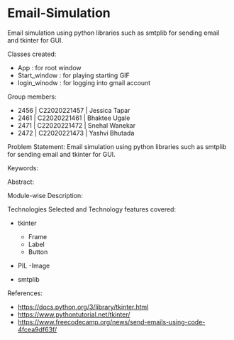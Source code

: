 # Email-Simulation
Email simulation using python libraries such as smtplib for sending email and tkinter for GUI.

Classes created:
 - App : for root window
 - Start_window : for playing starting GIF
 - login_winodw : for logging into gmail account

Group members:
- 2456 | C22020221457 | Jessica Tapar
- 2461 | C22020221461 | Bhaktee Ugale
- 2471 | C22020221472 | Snehal Wanekar
- 2472 | C22020221473 | Yashvi Bhutada
  
Problem Statement: Email simulation using python libraries such as smtplib for sending email and tkinter for GUI.

Keywords:

Abstract:

Module-wise Description:

Technologies Selected and Technology features covered:
 - tkinter
     - Frame
     - Label
     - Button
      
 - PIL
     -Image
 - smtplib
      


References:
 - https://docs.python.org/3/library/tkinter.html
 - https://www.pythontutorial.net/tkinter/
 - https://www.freecodecamp.org/news/send-emails-using-code-4fcea9df63f/
